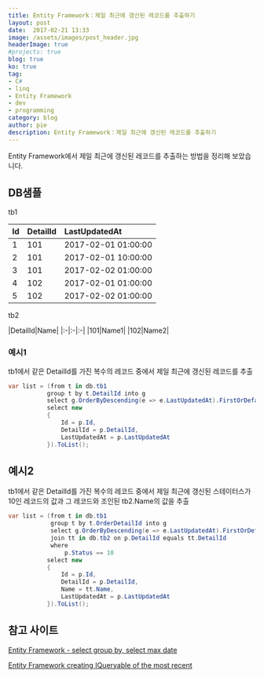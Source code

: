 ```yaml
---
title: Entity Framework：제일 최근에 갱신된 레코드를 추출하기
layout: post
date:  2017-02-21 13:33
image: /assets/images/post_header.jpg
headerImage: true
#projects: true
blog: true
ko: true
tag:
- C#
- linq
- Entity Framework
- dev
- programming
category: blog
author: pie
description: Entity Framework：제일 최근에 갱신된 레코드를 추출하기
---
```


Entity Framework에서 제일 최근에 갱신된 레코드를 추출하는 방법을 정리해 보았습니다.

## DB샘플

tb1

|Id|DetailId|LastUpdatedAt|
|:-|:-|:-|
|1|101|2017-02-01 01:00:00|
|2|101|2017-02-01 10:00:00|
|3|101|2017-02-02 01:00:00|
|4|102|2017-02-01 01:00:00|
|5|102|2017-02-02 01:00:00|


tb2

|DetailId|Name|
|:-|:-|:-|
|101|Name1|
|102|Name2|


### 예시1
tb1에서 같은 DetailId를 가진 복수의 레코드 중에서 제일 최근에 갱신된 레코드를 추출

```cs
var list = (from t in db.tb1
		   group t by t.DetailId into g
		   select g.OrderByDescending(e => e.LastUpdatedAt).FirstOrDefault() into p
		   select new 
		   {
			   Id = p.Id,
			   DetailId = p.DetailId,
			   LastUpdatedAt = p.LastUpdatedAt
		   }).ToList();
```

## 예시2
tb1에서 같은 DetailId를 가진 복수의 레코드 중에서 제일 최근에 갱신된 스테이터스가 10인 레코드의 값과 그 레코드와 조인된 tb2.Name의 값을 추출

```cs
var list = (from t in db.tb1
			group t by t.OrderDetailId into g
			select g.OrderByDescending(e => e.LastUpdatedAt).FirstOrDefault() into p
			join tt in db.tb2 on p.DetailId equals tt.DetailId
			where 
				p.Status == 10
		   select new 
		   {
			   Id = p.Id,
			   DetailId = p.DetailId,
			   Name = tt.Name,
			   LastUpdatedAt = p.LastUpdatedAt
		   }).ToList();
```

## 참고 사이트
[Entity Framework - select group by, select max date](http://stackoverflow.com/questions/19073117/entity-framework-select-group-by-select-max-date)

[Entity Framework creating IQueryable of the most recent](http://stackoverflow.com/questions/1273437/entity-framework-creating-iquerable-of-the-most-recent)
